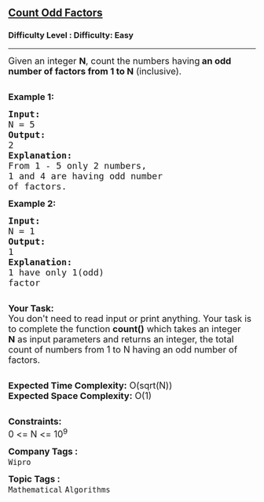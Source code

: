 <h2><a href="https://www.geeksforgeeks.org/problems/count-odd-factors0844/1?page=1&company=Wipro&sortBy=submissions">Count Odd Factors</a></h2><h3>Difficulty Level : Difficulty: Easy</h3><hr><div class="problems_problem_content__Xm_eO"><p><span style="font-size:18px">Given an integer <strong>N</strong>, count the numbers having<strong>&nbsp;an odd number of factors from 1 to N</strong> (inclusive).</span><br>
&nbsp;</p>

<p><span style="font-size:18px"><strong>Example 1:</strong></span></p>

<pre><span style="font-size:18px"><strong>Input:</strong>
N = 5
<strong>Output:</strong>
2
<strong>Explanation:</strong>
From 1 - 5 only 2 numbers,
1 and 4 are having odd number
of factors.
</span></pre>

<p><span style="font-size:18px"><strong>Example 2:</strong></span></p>

<pre><span style="font-size:18px"><strong>Input:</strong>
N = 1
<strong>Output:</strong>
1
<strong>Explanation:</strong>
1 have only 1(odd)
factor
</span></pre>

<p><br>
<span style="font-size:18px"><strong>Your Task:</strong><br>
You don't need to read input or print anything. Your task is to complete the function <strong>count()</strong>&nbsp;which takes&nbsp;an integer <strong>N</strong>&nbsp;as input parameters&nbsp;and returns an integer, the total count of numbers&nbsp;from 1 to N having an odd number of factors.</span><br>
&nbsp;</p>

<p><span style="font-size:18px"><strong>Expected Time Complexity:</strong> O(sqrt(N))<br>
<strong>Expected Space Complexity:</strong> O(1)</span><br>
&nbsp;</p>

<p><span style="font-size:18px"><strong>Constraints:</strong><br>
0 &lt;= N &lt;= 10<sup>9</sup></span></p>
</div><p><span style=font-size:18px><strong>Company Tags : </strong><br><code>Wipro</code>&nbsp;<br><p><span style=font-size:18px><strong>Topic Tags : </strong><br><code>Mathematical</code>&nbsp;<code>Algorithms</code>&nbsp;